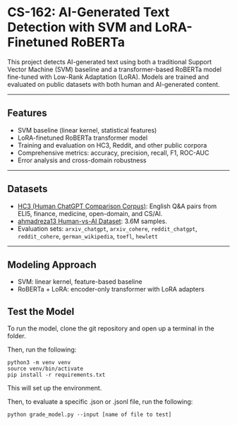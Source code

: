 # CS-162: AI-Generated Text Detection with SVM and LoRA-Finetuned RoBERTa
This project detects AI-generated text using both a traditional Support Vector Machine (SVM) baseline and a transformer-based RoBERTa model fine-tuned with Low-Rank Adaptation (LoRA). Models are trained and evaluated on public datasets with both human and AI-generated content.

---

## Features

- SVM baseline (linear kernel, statistical features)
- LoRA-finetuned RoBERTa transformer model
- Training and evaluation on HC3, Reddit, and other public corpora
- Comprehensive metrics: accuracy, precision, recall, F1, ROC-AUC
- Error analysis and cross-domain robustness

---

## Datasets

- [HC3 (Human ChatGPT Comparison Corpus)](https://huggingface.co/datasets/Hello-SimpleAI/HC3-Chinese): English Q&A pairs from ELI5, finance, medicine, open-domain, and CS/AI.
- [ahmadreza13 Human-vs-AI Dataset](https://huggingface.co/datasets/ahmadreza13/human-vs-Ai-generated-dataset): 3.6M samples.
- Evaluation sets: `arxiv_chatgpt`, `arxiv_cohere`, `reddit_chatgpt`, `reddit_cohere`, `german_wikipedia`, `toefl`, `hewlett`

---

## Modeling Approach

- SVM: linear kernel, feature-based baseline
- RoBERTa + LoRA: encoder-only transformer with LoRA adapters

## Test the Model

To run the model, clone the git repository and open up a terminal in the folder.

Then, run the following:

```
python3 -m venv venv
source venv/bin/activate
pip install -r requirements.txt
```

This will set up the environment.

Then, to evaluate a specific .json or .jsonl file, run the following:

```
python grade_model.py --input [name of file to test] 
```